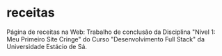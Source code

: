 # receitas
Página de receitas na Web: Trabalho de conclusão da Disciplina "Nível 1: Meu Primeiro Site Cringe" do Curso "Desenvolvimento Full Stack" da Universidade Estácio de Sá.
